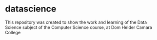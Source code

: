 # datascience
 This repository was created to show the work and learning of the Data Science subject of the Computer Science course, at Dom Helder Camara College
